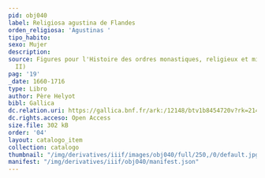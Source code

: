```yaml
---
pid: obj040
label: Religiosa agustina de Flandes
orden_religiosa: 'Agustinas '
tipo_habito: 
sexo: Mujer
description: 
source: Figures pour l'Histoire des ordres monastiques, religieux et militaires (tomo
  II)
pag: '19'
_date: 1660-1716
type: Libro
author: Père Helyot
bibl: Gallica
dc.relation.uri: https://gallica.bnf.fr/ark:/12148/btv1b8454720v?rk=21459;4
dc.rights.acceso: Open Access
size.file: 302 kB
order: '04'
layout: catalogo_item
collection: catalogo
thumbnail: "/img/derivatives/iiif/images/obj040/full/250,/0/default.jpg"
manifest: "/img/derivatives/iiif/obj040/manifest.json"
---
```

